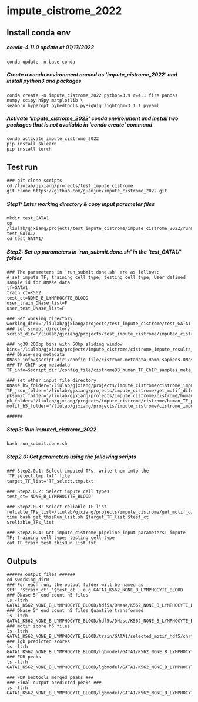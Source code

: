 # impute_cistrome_2022

## Install conda env
##### conda-4.11.0 update at 01/13/2022
```
conda update -n base conda
```

##### Create a conda environment named as 'impute_cistrome_2022' and install python3 and packages
```
conda create -n impute_cistrome_2022 python=3.9 r=4.1 fire pandas numpy scipy h5py matplotlib \
seaborn hyperopt pybedtools pyBigWig lightgbm=3.1.1 pyyaml
```

##### Activate 'impute_cistrome_2022' conda environment and install two packages that is not available in 'conda create' command
```
conda activate impute_cistrome_2022
pip install sklearn
pip install torch
```


## Test run
```
### git clone scripts
cd /liulab/gjxiang/projects/test_impute_cistrome
git clone https://github.com/guanjue/impute_cistrome_2022.git
```

##### Step1: Enter working directory & copy input parameter files
```
mkdir test_GATA1
cp /liulab/gjxiang/projects/test_impute_cistrome/impute_cistrome_2022/runme/* test_GATA1/
cd test_GATA1/
```

##### Step2: Set up parameters in 'run_submit.done.sh' in the 'test_GATA1/' folder ###
```
### The parameters in 'run_submit.done.sh' are as follows:
# set impute TF; training cell type; testing cell type; User defined sample id for DNase data
tf=GATA1
train_ct=K562
test_ct=NONE_B_LYMPHOCYTE_BLOOD
user_train_DNase_list=F
user_test_DNase_list=F

### Set working directory
working_dir0='/liulab/gjxiang/projects/test_impute_cistrome/test_GATA1'
### set script directory
script_dir='/liulab/gjxiang/projects/test_impute_cistrome/imputed_cistrome_2022'

### hg38 200bp bins with 50bp sliding window
bins='/liulab/gjxiang/projects/impute_cistrome/cistrome_impute_results_human/hg38.200_50slide.bins.bed'
### DNase-seq metadata
DNase_info=$script_dir'/config_file/cistrome.metadata.Homo_sapiens.DNase.withheader.txt'
### TF ChIP-seq metadata
TF_info=$script_dir'/config_file/cistromeDB_human_TF_ChIP_samples_meta_info_peaks_2000_motifs_enrichment_FRiP_0.01_UDHS_0.7.xls'

### set other input file directory
DNase_h5_folder='/liulab/gjxiang/projects/impute_cistrome/cistrome_impute_results_human/hdf5s/DNase'
TF_json_folder='/liulab/gjxiang/projects/impute_cistrome/get_motif_difscore/TFs'
pksumit_folder='/liulab/gjxiang/projects/impute_cistrome/cistrome/human_TF_summits/'
pk_folder='/liulab/gjxiang/projects/impute_cistrome/cistrome/human_TF_peaks/'
motif_h5_folder='/liulab/gjxiang/projects/impute_cistrome/cistrome_impute_results_human/hdf5s/motif'

######
```

##### Step3: Run imputed_cistrome_2022
```
bash run_submit.done.sh
```

##### Step2.0: Get parameters using the following scripts
```
### Step2.0.1: Select imputed TFs, write them into the 'TF_select.tmp.txt' file
target_TF_list='TF_select.tmp.txt'

### Step2.0.2: Select impute cell types
test_ct='NONE_B_LYMPHOCYTE_BLOOD'

### Step2.0.3: Select reliable TF list
reliable_TFs_list=/liulab/gjxiang/projects/impute_cistrome/get_motif_difscore/reliable_TFs.txt
time bash get_thisRun_list.sh $target_TF_list $test_ct $reliable_TFs_list

### Step2.0.4: Get impute_cistrome pipeline input parameters: impute TF; training cell type; testing cell type
cat TF_train_test.thisRun.list.txt

```

## Outputs
```
###### output files ######
cd $working_dir0
### For each run, the output folder will be named as $tf'_'$train_ct'_'$test_ct , e.g GATA1_K562_NONE_B_LYMPHOCYTE_BLOOD
### DNase 5' end count h5 files
ls -ltrh GATA1_K562_NONE_B_LYMPHOCYTE_BLOOD/hdf5s/DNase/K562_NONE_B_LYMPHOCYTE_BLOOD/DNASE_bam_5_mer_variable_bp_all_samples_lightGBM_chr*_all_cell_types.h5
### DNase 5' end count h5 files Quantile transformed
ls -ltrh GATA1_K562_NONE_B_LYMPHOCYTE_BLOOD/hdf5s/DNase/K562_NONE_B_LYMPHOCYTE_BLOOD/DNASE_bam_5_mer_variable_bp_all_samples_lightGBM_chr*_all_cell_types.QT.ave.h5
### motif score h5 files
ls -ltrh GATA1_K562_NONE_B_LYMPHOCYTE_BLOOD/train/GATA1/selected_motif_hdf5/chr*_motif_features_lightGBM.h5
### lgb predicted scores
ls -ltrh GATA1_K562_NONE_B_LYMPHOCYTE_BLOOD/lgbmodel/GATA1/K562_NONE_B_LYMPHOCYTE_BLOOD/predict.GATA1.bed
### FDR peaks
ls -ltrh GATA1_K562_NONE_B_LYMPHOCYTE_BLOOD/lgbmodel/GATA1/K562_NONE_B_LYMPHOCYTE_BLOOD/predict.GATA1.fdr.bed

### FDR bedtools merged peaks ###
### Final output predicted peaks ###
ls -ltrh GATA1_K562_NONE_B_LYMPHOCYTE_BLOOD/lgbmodel/GATA1/K562_NONE_B_LYMPHOCYTE_BLOOD/predict.GATA1.fdr.topPK.done.bed

```



